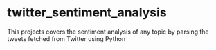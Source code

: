 # twitter_sentiment_analysis
This projects covers the sentiment analysis of any topic by parsing the tweets fetched from Twitter using Python
